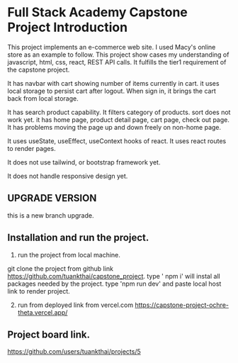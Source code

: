 
# Full Stack Academy Capstone Project Introduction

This project implements an e-commerce web site.   I used Macy's online store as an example to follow.
This project show cases my understanding of javascript, html, css, react, REST API calls.
It fulfills the tier1 requirement of the capstone project.

It has navbar with cart showing number of items currently in cart. it uses local storage to persist cart after logout.
When sign in, it brings the cart back from local storage.   

It has search product capability.  It filters category of products. sort does not work yet. 
it has home page, product detail page, cart page, check out page.  
It has problems moving the page up and down freely on non-home page.

It uses useState, useEffect, useContext hooks of react.  It uses react routes to render pages.

It does not use tailwind, or bootstrap framework yet.  

It does not handle responsive design yet.

## UPGRADE VERSION

this is a new branch upgrade. 

## Installation and run the project.

1.    run the project from local machine.

git clone the project from github link https://github.com/tuankthai/capstone_project.
type ' npm i' will instal all packages needed by the project.
type 'npm run dev' and paste local host link to render project.


2. run from deployed link from vercel.com
https://capstone-project-ochre-theta.vercel.app/


## Project board link.
https://github.com/users/tuankthai/projects/5